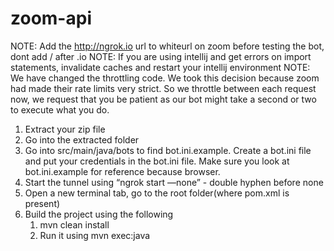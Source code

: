 # zoom-api

NOTE: Add the http://ngrok.io  url to whiteurl on zoom before testing the bot, dont add / after .io 
NOTE: If you are using intellij and get errors on import statements, invalidate caches and restart your intellij environment
NOTE: We have changed the throttling code. We took this decision because zoom had made their rate limits very strict. So we throttle between each request now, we request that you be patient as our bot might take a second or two to execute what you do. 

1. Extract your zip file
2. Go into the extracted folder 
3. Go into src/main/java/bots to find bot.ini.example. Create a bot.ini file and put your credentials in the bot.ini file. Make sure you look at bot.ini.example for reference because browser. 
4. Start the tunnel using “ngrok start —none” - double hyphen before none
5. Open a new terminal tab, go to the root folder(where pom.xml is present)
6. Build the project using the following
    1. mvn clean install
    2. Run it using mvn exec:java
